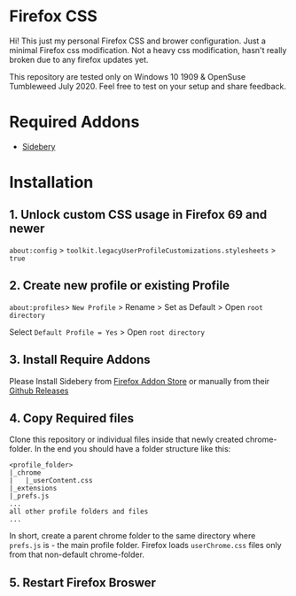 # Firefox CSS

Hi! This just my personal Firefox CSS and brower configuration. Just a minimal Firefox css modification. Not a heavy css modification, hasn't really broken due to any firefox updates yet. 

This repository are tested only on Windows 10 1909 & OpenSuse Tumbleweed July 2020. Feel free to test on your setup and share feedback. 

# Required Addons

- [Sidebery](https://github.com/mbnuqw/sidebery/)

# Installation 
## 1. Unlock custom CSS usage in Firefox 69 and newer

`about:config` > `toolkit.legacyUserProfileCustomizations.stylesheets` > `true`

## 2. Create new profile or existing Profile

`about:profiles`> `New Profile` > Rename > Set as Default > Open `root directory` 

Select `Default Profile = Yes` > Open `root directory` 

## 3. Install Require Addons

Please Install Sidebery from [Firefox Addon Store](https://addons.mozilla.org/en-US/firefox/addon/sidebery/) or manually from their [Github Releases](https://github.com/mbnuqw/sidebery/)


## 4. Copy Required files
Clone this repository or individual files inside that newly created chrome-folder. In the end you should have a folder structure like this:

```
<profile_folder>
|_chrome
|   |_userContent.css
|_extensions
|_prefs.js
...
all other profile folders and files
...

```

In short, create a parent chrome folder to the same directory where `prefs.js` is - the main profile folder. Firefox loads `userChrome.css` files only from that non-default chrome-folder.

## 5. Restart Firefox Broswer 
